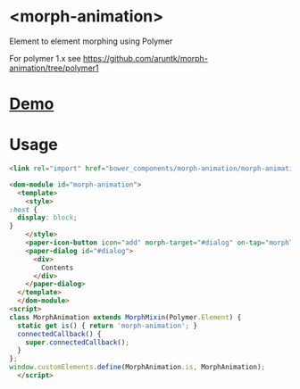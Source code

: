 # \<morph-animation\>

Element to element morphing using Polymer

For polymer 1.x see https://github.com/aruntk/morph-animation/tree/polymer1

# [Demo](https://aruntk.github.io/morph-animation/components/morph-animation/)


# Usage

```html
<link rel="import" href="bower_components/morph-animation/morph-animation.html">

<dom-module id="morph-animation">
  <template>
    <style>
:host {
  display: block;
}
    </style>
    <paper-icon-button icon="add" morph-target="#dialog" on-tap="morphThis"></paper-icon-button>
    <paper-dialog id="#dialog">
      <div>
        Contents
      </div>
    </paper-dialog>
  </template>
  </dom-module>
<script>
class MorphAnimation extends MorphMixin(Polymer.Element) {
  static get is() { return 'morph-animation'; }
  connectedCallback() {
    super.connectedCallback();
  }
};
window.customElements.define(MorphAnimation.is, MorphAnimation);
  </script>

```
